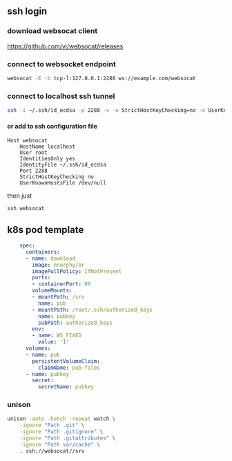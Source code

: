 ## ssh login

### download websocat client
https://github.com/vi/websocat/releases


### connect to websocket endpoint
``` bash
websocat -E -b tcp-l:127.0.0.1:2288 ws://example.com/websocat
```

### connect to localhost ssh tunnel
``` bash
ssh -i ~/.ssh/id_ecdsa -p 2288 -v -o StrictHostKeyChecking=no -o UserKnownHostsFile=/dev/null root@localhost
```

#### or add to ssh configuration file
```
Host websocat
    HostName localhost
    User root
    IdentitiesOnly yes
    IdentityFile ~/.ssh/id_ecdsa
    Port 2288
    StrictHostKeyChecking no
    UserKnownHostsFile /dev/null
```

then just
```
ssh websocat
```


## k8s pod template
```yaml
    spec:
      containers:
      - name: download
        image: nnurphy/or
        imagePullPolicy: IfNotPresent
        ports:
        - containerPort: 80
        volumeMounts:
        - mountPath: /srv
          name: pub
        - mountPath: /root/.ssh/authorized_keys
          name: pubkey
          subPath: authorized_keys
        env:
        - name: WS_FIXED
          value: '1'
      volumes:
      - name: pub
        persistentVolumeClaim:
          claimName: pub-files
      - name: pubkey
        secret:
          secretName: pubkey
```

### unison
```bash
unison -auto -batch -repeat watch \
    -ignore "Path .git" \
    -ignore "Path .gitignore" \
    -ignore "Path .gitattributes" \
    -ignore "Path var/cache" \
    . ssh://websocat//srv

```